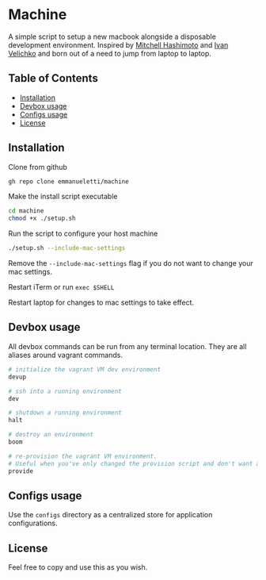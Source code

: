 # Machine

A simple script to setup a new macbook alongside a disposable development environment. Inspired by [Mitchell Hashimoto](https://github.com/mitchellh/nixos-config) and [Ivan Velichko](https://iximiuz.com/en/posts/how-to-setup-development-environment/) and born out of a need to jump from laptop to laptop.

## Table of Contents <!-- omit in toc -->

- [Installation](#installation)
- [Devbox usage](#devbox-usage)
- [Configs usage](#configs-usage)
- [License](#license)

## Installation

Clone from github

```bash
gh repo clone emmanueletti/machine
```

Make the install script executable

```bash
cd machine
chmod +x ./setup.sh
```

Run the script to configure your host machine

```bash
./setup.sh --include-mac-settings
```

Remove the `--include-mac-settings` flag if you do not want to change your mac settings.

Restart iTerm or run `exec $SHELL`

Restart laptop for changes to mac settings to take effect.

## Devbox usage

All devbox commands can be run from any terminal location. They are all aliases
around vagrant commands.

```bash
# initialize the vagrant VM dev environment
devup

# ssh into a running environment
dev

# shutdown a running environment
halt

# destroy an environment
boom

# re-provision the vagrant VM environment. 
# Useful when you've only changed the provision script and don't want a full `devup`
provide
```

## Configs usage

Use the `configs` directory as a centralized store for application configurations.

## License

Feel free to copy and use this as you wish.
